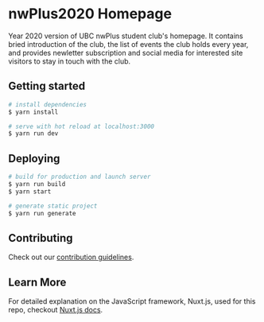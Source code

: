 # nwPlus2020 Homepage
Year 2020 version of UBC nwPlus student club's homepage. It contains bried introduction of the club, the
list of events the club holds every year, and provides newletter subscription and social media for interested 
site visitors to stay in touch with the club. 

## Getting started

``` bash
# install dependencies
$ yarn install

# serve with hot reload at localhost:3000
$ yarn run dev
```

## Deploying
<!--- Guide on how one would deploy this app -->

```bash
# build for production and launch server
$ yarn run build
$ yarn start

# generate static project
$ yarn run generate
```

## Contributing
Check out our [contribution guidelines](<!--- Link to CONTRIBUTING.md -->).

## Learn More
For detailed explanation on the JavaScript framework, Nuxt.js, used for this repo,
checkout [Nuxt.js docs](https://nuxtjs.org).






